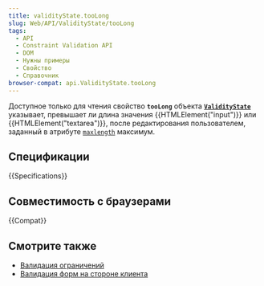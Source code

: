 ```yaml
---
title: validityState.tooLong
slug: Web/API/ValidityState/tooLong
tags:
  - API
  - Constraint Validation API
  - DOM
  - Нужны примеры
  - Свойство
  - Справочник
browser-compat: api.ValidityState.tooLong
---
```

Доступное только для чтения свойство **`tooLong`** объекта **[`ValidityState`](/ru/docs/Web/API/ValidityState)** указывает, превышает ли длина значения {{HTMLElement("input")}} или {{HTMLElement("textarea")}}, после редактирования пользователем, заданный в атрибуте [`maxlength`](/en-US/docs/Web/HTML/Attributes/maxlength) максимум.

## Спецификации

{{Specifications}}

## Совместимость с браузерами

{{Compat}}

## Смотрите также

- [Валидация ограничений](/ru/docs/Web/Guide/HTML/HTML5/Constraint_validation)
- [Валидация форм на стороне клиента](/ru/docs/Learn/Forms/Form_validation)
